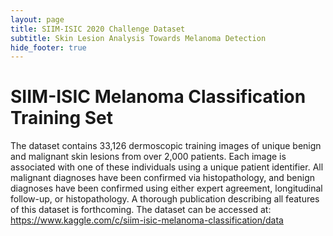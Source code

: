 ```yaml
---
layout: page
title: SIIM-ISIC 2020 Challenge Dataset
subtitle: Skin Lesion Analysis Towards Melanoma Detection
hide_footer: true
---
```


# SIIM-ISIC Melanoma Classification Training Set

The dataset contains 33,126 dermoscopic training images of unique benign and malignant skin lesions from over 2,000 patients. Each image is associated with one of these individuals using a unique patient identifier. All malignant diagnoses have been confirmed via histopathology, and benign diagnoses have been confirmed using either expert agreement, longitudinal follow-up, or histopathology. A thorough publication describing all features of this dataset is forthcoming. The dataset can be accessed at: https://www.kaggle.com/c/siim-isic-melanoma-classification/data
